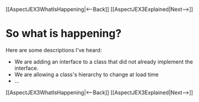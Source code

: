 [[AspectJEX3WhatIsHappening|<--Back]] [[AspectJEX3Explained|Next-->]]

# So what is happening?
Here are some descriptions I’ve heard:
* We are adding an interface to a class that did not already implement the interface.
* We are allowing a class's hierarchy to change at load time
* ...

[[AspectJEX3WhatIsHappening|<--Back]] [[AspectJEX3Explained|Next-->]]